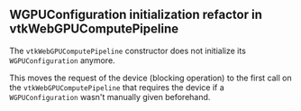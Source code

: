 ## WGPUConfiguration initialization refactor in vtkWebGPUComputePipeline

The `vtkWebGPUComputePipeline` constructor does not initialize its `WGPUConfiguration` anymore.

This moves the request of the device (blocking operation) to the first call on the `vtkWebGPUComputePipeline`
that requires the device if a `WGPUConfiguration` wasn't manually given beforehand.
